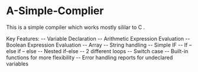 # A-Simple-Complier

This is a simple compiler which works mostly sililar to C . 

Key Features:
-- Variable Declaration 
-- Arithmetic Expression Evaluation 
-- Boolean Expression Evaluation 
-- Array 
-- String handling 
-- Simple IF 
-- If – else if – else 
-- Nested if-else 
-- 2 different loops 
-- Switch case 
-- Built-in functions for more flexibility 
-- Error handling reports for undeclared variables
